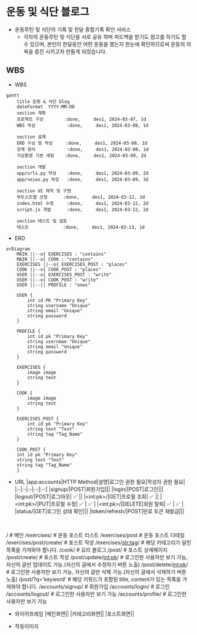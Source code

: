 # 운동 및 식단 블로그

* 운동루틴 및 식단의 기록 및 한달 종합기록 확인 서비스
    * 각자의 운동루틴 및 식단을 서로 공유 하며 피드백을 받기도 참고를 하기도 할 수 있으며, 본인이 한달동안 어떤 운동을 했는지 한눈에 확인하므로써 운동의 의욕을 증진 시키고자 만들게 되었습니다.

## WBS
* WBS
```mermaid
gantt
    title 운동 & 식단 blog
    dateFormat  YYYY-MM-DD
    section 계획
    프로젝트 구상        :done,     des1, 2024-03-07, 1d
    WBS 작성            :done,     des1, 2024-03-08, 1d
 
    section 설계
    ERD 구상 및 작성     :done,     des1, 2024-03-08, 1d
    관계 정리            :done,     des1, 2024-03-08, 1d 
    가상환경 기본 세팅    :done,     des1, 2024-03-09, 2d

    section 개발
    app/urls.py 작성    :done,     des1, 2024-03-09, 2d
    app/veiws.py 작성   :done,     des1, 2024-03-09, 3d

    section UI 제작 및 구현
    부트스트랩 선정      :done,     des1, 2024-03-12, 1d
    index.html 수정     :done,     des1, 2024-03-12, 2d
    script.js 개발      :done,     des1, 2024-03-12, 2d

    section 테스트 및 검토
    테스트             :done,     des1, 2024-03-13, 1d
```

* ERD
```mermaid
erDiagram
    MAIN ||--o{ EXERCISES : "contains"
    MAIN ||--o{ COOK : "contains"
    EXERCISES ||--o{ EXERCISES_POST : "places"
    COOK ||--o{ COOK_POST : "places"
    USER ||--o{ EXERCISES_POST : "write"
    USER ||--o{ COOK_POST : "write"
    USER ||--|| PROFILE : "onws"

    USER {
        int id PK "Primary Key"
        string username "Unique"
        string email "Unique"
        string password
    }

    PROFILE {
        int id pk "Primary Key"
        string usernmae "Unique"
        string email "Unique"
        string password
    }

    EXERCISES {
        image image
        string text
    }

    COOK {
        image image
        string text
    }

    EXERCISES_POST {
        int id pk "Primary Key"
        string text "Text"
        string tag "Tag_Name"
    }

    COOK_POST {
    int id pk "Primary Key"
    string text "Text"
    string tag "Tag_Name"
    }
```

* URL
|app:accounts|HTTP Method|설명|로그인 권한 필요|작성자 권한 필요|
|:-|:-|:-|:-:|:-:|
|signup/|POST|회원가입|||
|login/|POST|로그인|||
|logout/|POST|로그아웃| ✅ ||
|\<int:pk\>/|GET|프로필 조회| ✅ ||
|\<int:pk\>/|PUT|프로필 수정| ✅ | ✅ |
|\<int:pk\>/|DELETE|회원 탈퇴| ✅ | ✅ |
|status/|GET|로그인 상태 확인|||
|token/refresh/|POST|만료 토큰 재발급|||
<br>  

/                           # 메인
/exercises/                 # 운동 포스트 리스트
/exercises/post             # 운동 포스트 디테일
/exercises/post/create/     # 포스트 작성
/exercises/<str:tag>/       # 해당 카테고리가 달린 목록을 가져와야 합니다.
/cook/                      # 요리 블로그
/post/                      # 포스트 상세페이지
/post/create/               # 포스트 작성
/post/update/<int:pk>/      # 로그인한 사용자만 보기 가능, 자신의 글만 업데이트 가능.(자신의 글에서 수정하기 버튼 노출)
/post/delete/<int:pk>/      # 로그인한 사용자만 보기 가능, 자신의 글만 삭제 가능.(자신의 글에서 삭제하기 버튼 노출)
/post/?q='keyword'          # 해당 키워드가 포함된 title, content가 있는 목록을 가져와야 합니다.
/accounts/signup/           # 회원가입
/accounts/login/            # 로그인
/accounts/logout/           # 로그인한 사용자만 보기 가능
/accounts/profile/          # 로그인한 사용자만 보기 가능

* 와이어프레임
|메인화면||
|카테고리화면||
|포스트화면||

* 작동이미지
